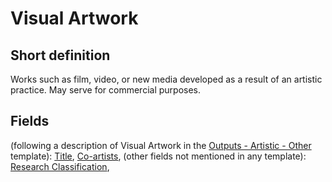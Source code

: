 # Visual Artwork
## Short definition
Works such as film, video, or new media developed as a result of an artistic practice.  May serve for commercial purposes.
## Fields
(following a description of Visual Artwork in the [Outputs - Artistic - Other](../Templates/Outputs%20-%20Artistic%20-%20Other.md) template):
[Title](../Object-Fields/Visual%20Artwork/Title.md),
[Co-artists](../Object-Fields/Visual%20Artwork/Co-artists.md),
(other fields not mentioned in any template):
[Research Classification](../Object-Fields/Visual%20Artwork/Research%20Classification.md),
